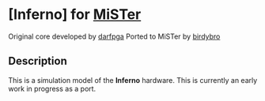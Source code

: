 # [Inferno] for [MiSTer](https://mister-devel.github.io/MkDocs_MiSTer/)

Original core developed by [darfpga](https://github.com/darfpga)
Ported to MiSTer by [birdybro](https://github.com/birdybro)

## Description

This is a simulation model of the **Inferno** hardware. This is currently an early work in progress as a port.